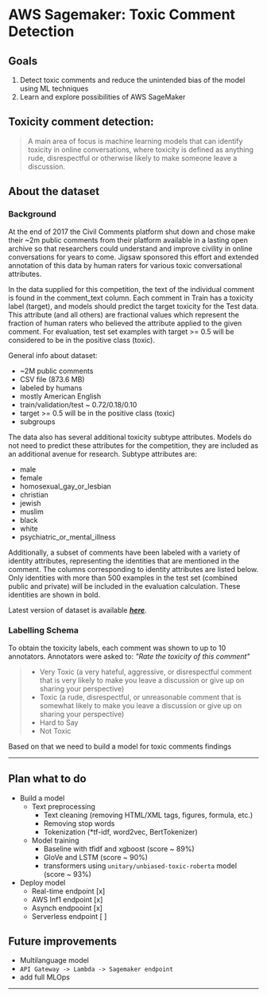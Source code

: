 # AWS Sagemaker: Toxic Comment Detection

## Goals

1. Detect toxic comments and reduce the unintended bias of the model using ML techniques
2. Learn and explore possibilities of AWS SageMaker

## Toxicity comment detection:

>A main area of focus is machine learning models that can identify toxicity in online conversations, where toxicity is defined as anything rude, disrespectful or otherwise likely to make someone leave a discussion.

## About the dataset

### Background
At the end of 2017 the Civil Comments platform shut down and chose make their ~2m public comments from their platform available in a lasting open archive so that researchers could understand and improve civility in online conversations for years to come. Jigsaw sponsored this effort and extended annotation of this data by human raters for various toxic conversational attributes.

In the data supplied for this competition, the text of the individual comment is found in the comment_text column. Each comment in Train has a toxicity label (target), and models should predict the target toxicity for the Test data. This attribute (and all others) are fractional values which represent the fraction of human raters who believed the attribute applied to the given comment. For evaluation, test set examples with target >= 0.5 will be considered to be in the positive class (toxic).

General info about dataset:
+  ~2M public comments
+ CSV file (873.6 MB) 
+ labeled by humans
+ mostly American English
+ train/validation/test ~ 0.72/0.18/0.10
+ target >= 0.5 will be in the positive class (toxic)
+ subgroups

The data also has several additional toxicity subtype attributes. Models do not need to predict these attributes for the competition, they are included as an additional avenue for research. Subtype attributes are:

- male
- female
- homosexual_gay_or_lesbian
- christian 
- jewish 
- muslim
- black
- white
- psychiatric_or_mental_illness


Additionally, a subset of comments have been labeled with a variety of identity attributes, representing the identities that are mentioned in the comment. The columns corresponding to identity attributes are listed below. Only identities with more than 500 examples in the test set (combined public and private) will be included in the evaluation calculation. These identities are shown in bold.

Latest version of dataset is available ***[here](https://www.kaggle.com/competitions/jigsaw-unintended-bias-in-toxicity-classification)***.

### Labelling Schema
To obtain the toxicity labels, each comment was shown to up to 10 annotators. Annotators were asked to: *"Rate the toxicity of this comment"*


>- Very Toxic (a very hateful, aggressive, or disrespectful comment that is very likely to make you leave a discussion or give up on sharing your perspective)
>- Toxic (a rude, disrespectful, or unreasonable comment that is somewhat likely to make you leave a discussion or give up on sharing your perspective)
>- Hard to Say
>- Not Toxic

Based on that we need to build a model for toxic comments findings

___

## Plan what to do

+ Build a model
  * Text preprocessing
      + Text cleaning (removing HTML/XML tags, figures, formula, etc.)
      + Removing stop words
      + Tokenization (*tf-idf, word2vec, BertTokenizer)
  * Model training
      + Baseline with tfidf and xgboost (score ~ 89%)
      + GloVe and LSTM (score ~ 90%)
      + transformers using `unitary/unbiased-toxic-roberta` model (score ~ 93%)
+ Deploy model
    * Real-time endpoint [x]
    * AWS Inf1 endpoint [x]
    * Asynch endpooint [x]
    * Serverless endpoint [ ]
    
## Future improvements

+ Multilanguage model
+ `API Gateway -> Lambda -> Sagemaker endpoint`
+ add full MLOps
___

